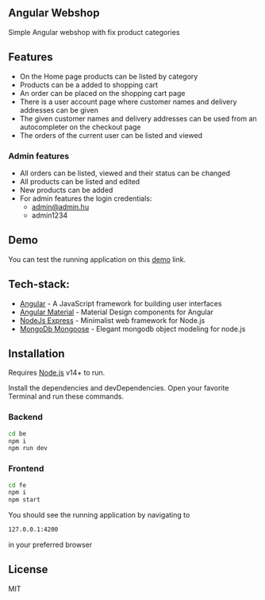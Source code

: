 ## Angular Webshop

Simple Angular webshop with fix product categories

## Features

- On the Home page products can be listed by category
- Products can be a added to shopping cart
- An order can be placed on the shopping cart page
- There is a user account page where customer names and delivery addresses can be given
- The given customer names and delivery addresses can be used from an autocompleter on the checkout page
- The orders of the current user can be listed and viewed

### Admin features

- All orders can be listed, viewed and their status can be changed
- All products can be listed and edited
- New products can be added
- For admin features the login credentials: 
    - admin@admin.hu
    - admin1234

## Demo

You can test the running application on this [demo](https://angular-webshop.onrender.com) link.

## Tech-stack:

- [Angular](https://angular.io/) - A JavaScript framework for building user interfaces
- [Angular Material](https://material.angular.io/) - Material Design components for Angular
- [NodeJs Express](https://expressjs.com/) - Minimalist web framework for Node.js
- [MongoDb Mongoose](https://mongoosejs.com/) - Elegant mongodb object modeling for node.js

## Installation

Requires [Node.js](https://nodejs.org/) v14+ to run.

Install the dependencies and devDependencies.
Open your favorite Terminal and run these commands.

### Backend

```sh
cd be
npm i
npm run dev
```

### Frontend

```sh
cd fe
npm i
npm start
```

You should see the running application by navigating to

```sh
127.0.0.1:4200
```

in your preferred browser

## License

MIT
